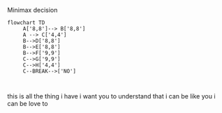 Minimax decision
```mermaid  
flowchart TD
	 A['8,8']--> B['8,8']
	 A --> C['4,4']
	 B-->D['8,8']
	 B-->E['8,8']
	 B-->F['9,9']
	 C-->G['9,9']
	 C-->H['4,4']
	 C--BREAK-->['NO']

	
```

this is all the thing i have i want you to understand that i  can be like you i can be love to 